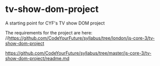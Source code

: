 # tv-show-dom-project

A starting point for CYF's TV show DOM project

The requirements for the project are here:
//https://github.com/CodeYourFuture/syllabus/tree/london/js-core-3/tv-show-dom-project

https://github.com/CodeYourFuture/syllabus/tree/master/js-core-3/tv-show-dom-project/readme.md
